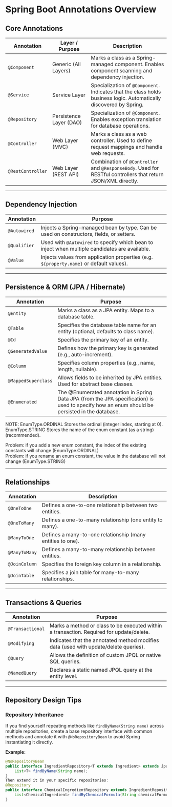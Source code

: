 # Spring Boot Annotations Overview

## Core Annotations

| Annotation      | Layer / Purpose               | Description                                                                                                                                 |
|------------------|-------------------------------|---------------------------------------------------------------------------------------------------------------------------------------------|
| `@Component`     | Generic (All Layers)          | Marks a class as a Spring-managed component. Enables component scanning and dependency injection.                                          |
| `@Service`       | Service Layer                 | Specialization of `@Component`. Indicates that the class holds business logic. Automatically discovered by Spring.                         |
| `@Repository`    | Persistence Layer (DAO)       | Specialization of `@Component`. Enables exception translation for database operations.                                                     |
| `@Controller`    | Web Layer (MVC)               | Marks a class as a web controller. Used to define request mappings and handle web requests.                                                |
| `@RestController`| Web Layer (REST API)          | Combination of `@Controller` and `@ResponseBody`. Used for RESTful controllers that return JSON/XML directly.                              |

---

## Dependency Injection

| Annotation    | Purpose                                                                                       |
|---------------|-----------------------------------------------------------------------------------------------|
| `@Autowired`  | Injects a Spring-managed bean by type. Can be used on constructors, fields, or setters.       |
| `@Qualifier`  | Used with `@Autowired` to specify which bean to inject when multiple candidates are available.|
| `@Value`      | Injects values from application properties (e.g. `${property.name}` or default values).       |

---

## Persistence & ORM (JPA / Hibernate)

| Annotation           | Purpose                                                                                      |
|----------------------|----------------------------------------------------------------------------------------------|
| `@Entity`            | Marks a class as a JPA entity. Maps to a database table.                                     |
| `@Table`             | Specifies the database table name for an entity (optional, defaults to class name).         |
| `@Id`                | Specifies the primary key of an entity.                                                      |
| `@GeneratedValue`    | Defines how the primary key is generated (e.g., auto-increment).                             |
| `@Column`            | Specifies column properties (e.g., name, length, nullable).                                  |
| `@MappedSuperclass`  | Allows fields to be inherited by JPA entities. Used for abstract base classes.               |
| `@Enumerated`        |The @Enumerated annotation in Spring Data JPA (from the JPA specification) is used to specify how an enum should be persisted in the database.       |

NOTE:
EnumType.ORDINAL	Stores the ordinal (integer index, starting at 0). <br>
EnumType.STRING	Stores the name of the enum constant (as a string) (recommended).

Problem: if you add a new enum constant, the index of the existing constants will change (EnumType.ORDINAL) <br>
Problem: if you rename an enum constant, the value in the database will not change (EnumType.STRING)

---

## Relationships

| Annotation       | Description                                              |
|------------------|----------------------------------------------------------|
| `@OneToOne`      | Defines a one-to-one relationship between two entities. |
| `@OneToMany`     | Defines a one-to-many relationship (one entity to many).|
| `@ManyToOne`     | Defines a many-to-one relationship (many entities to one).|
| `@ManyToMany`    | Defines a many-to-many relationship between entities.    |
| `@JoinColumn`    | Specifies the foreign key column in a relationship.      |
| `@JoinTable`     | Specifies a join table for many-to-many relationships.   |

---

## Transactions & Queries

| Annotation         | Purpose                                                                                       |
|--------------------|-----------------------------------------------------------------------------------------------|
| `@Transactional`   | Marks a method or class to be executed within a transaction. Required for update/delete.     |
| `@Modifying`       | Indicates that the annotated method modifies data (used with update/delete queries).         |
| `@Query`           | Allows the definition of custom JPQL or native SQL queries.                                   |
| `@NamedQuery`      | Declares a static named JPQL query at the entity level.                                       |

---

## Repository Design Tips

### Repository Inheritance

If you find yourself repeating methods like `findByName(String name)` across multiple repositories, create a base repository interface with common methods and annotate it with `@NoRepositoryBean` to avoid Spring instantiating it directly.

**Example:**

```java
@NoRepositoryBean
public interface IngredientRepository<T extends Ingredient> extends JpaRepository<T, Long> {
    List<T> findByName(String name);
}
Then extend it in your specific repositories:
@Repository
public interface ChemicalIngredientRepository extends IngredientRepository<BasicChemicalIngredient> {
    List<ChemicalIngredient> findByChemicalFormula(String chemicalFormula);
}
```
